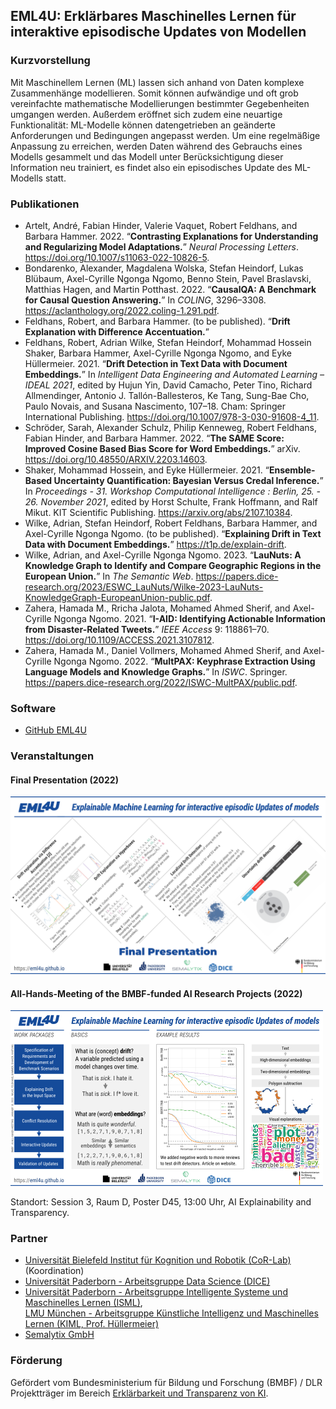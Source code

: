 ## EML4U: Erklärbares Maschinelles Lernen für interaktive episodische Updates von Modellen

### Kurzvorstellung

Mit Maschinellem Lernen (ML) lassen sich anhand von Daten komplexe Zusammenhänge modellieren. Somit können aufwändige und oft grob vereinfachte mathematische Modellierungen bestimmter Gegebenheiten umgangen werden. Außerdem eröffnet sich zudem eine neuartige Funktionalität: ML-Modelle können datengetrieben an geänderte Anforderungen und Bedingungen angepasst werden. Um eine regelmäßige Anpassung zu erreichen, werden Daten während des Gebrauchs eines Modells gesammelt und das Modell unter Berücksichtigung dieser Information neu trainiert, es findet also ein episodisches Update des ML-Modells statt.

### Publikationen

- Artelt, André, Fabian Hinder, Valerie Vaquet, Robert Feldhans, and Barbara Hammer. 2022. “**Contrasting Explanations for Understanding and Regularizing Model Adaptations.**” *Neural Processing Letters*. <https://doi.org/10.1007/s11063-022-10826-5>.
- Bondarenko, Alexander, Magdalena Wolska, Stefan Heindorf, Lukas Blübaum, Axel-Cyrille Ngonga Ngomo, Benno Stein, Pavel Braslavski, Matthias Hagen, and Martin Potthast. 2022. “**CausalQA: A Benchmark for Causal Question Answering.**” In *COLING*, 3296–3308. <https://aclanthology.org/2022.coling-1.291.pdf>.
- Feldhans, Robert, and Barbara Hammer. (to be published). “**Drift Explanation with Difference Accentuation.**”
- Feldhans, Robert, Adrian Wilke, Stefan Heindorf, Mohammad Hossein Shaker, Barbara Hammer, Axel-Cyrille Ngonga Ngomo, and Eyke Hüllermeier. 2021. “**Drift Detection in Text Data with Document Embeddings.**” In *Intelligent Data Engineering and Automated Learning – IDEAL 2021*, edited by Hujun Yin, David Camacho, Peter Tino, Richard Allmendinger, Antonio J. Tallón-Ballesteros, Ke Tang, Sung-Bae Cho, Paulo Novais, and Susana Nascimento, 107–18. Cham: Springer International Publishing. <https://doi.org/10.1007/978-3-030-91608-4_11>.
- Schröder, Sarah, Alexander Schulz, Philip Kenneweg, Robert Feldhans, Fabian Hinder, and Barbara Hammer. 2022. “**The SAME Score: Improved Cosine Based Bias Score for Word Embeddings.**” arXiv. <https://doi.org/10.48550/ARXIV.2203.14603>.
- Shaker, Mohammad Hossein, and Eyke Hüllermeier. 2021. “**Ensemble-Based Uncertainty Quantification: Bayesian Versus Credal Inference.**” In *Proceedings - 31. Workshop Computational Intelligence : Berlin, 25. - 26. November 2021*, edited by Horst Schulte, Frank Hoffmann, and Ralf Mikut. KIT Scientific Publishing. <https://arxiv.org/abs/2107.10384>.
- Wilke, Adrian, Stefan Heindorf, Robert Feldhans, Barbara Hammer, and Axel-Cyrille Ngonga Ngomo. (to be published). “**Explaining Drift in Text Data with Document Embeddings.**” <https://t1p.de/explain-drift>.
- Wilke, Adrian, and Axel-Cyrille Ngonga Ngomo. 2023. “**LauNuts: A Knowledge Graph to Identify and Compare Geographic Regions in the European Union.**” In *The Semantic Web*. <https://papers.dice-research.org/2023/ESWC_LauNuts/Wilke-2023-LauNuts-KnowledgeGraph-EuropeanUnion-public.pdf>.
- Zahera, Hamada M., Rricha Jalota, Mohamed Ahmed Sherif, and Axel-Cyrille Ngonga Ngomo. 2021. “**I-AID: Identifying Actionable Information from Disaster-Related Tweets.**” *IEEE Access* 9: 118861–70. <https://doi.org/10.1109/ACCESS.2021.3107812>.
- Zahera, Hamada M., Daniel Vollmers, Mohamed Ahmed Sherif, and Axel-Cyrille Ngonga Ngomo. 2022. “**MultPAX: Keyphrase Extraction Using Language Models and Knowledge Graphs.**” In *ISWC*. Springer. <https://papers.dice-research.org/2022/ISWC-MultPAX/public.pdf>. 

### Software

- [GitHub EML4U](https://github.com/EML4U/)

### Veranstaltungen

#### Final Presentation (2022)

[![EML4U Presentation](/assets/img/EML4U_final_presentation_preview.png)](/assets/img/EML4U_final_presentation.pdf)

#### All-Hands-Meeting of the BMBF-funded AI Research Projects (2022)

[![EML4U Poster](/assets/img/EML4U-poster-BMBF-AHM-2022-preview.png)](/assets/img/EML4U-poster-BMBF-AHM-2022.png)

Standort: Session 3, Raum D, Poster D45, 13:00 Uhr, AI Explainability and Transparency.

### Partner

- [Universität Bielefeld Institut für Kognition und Robotik (CoR-Lab)](https://www.cit-ec.de/en/tcs) (Koordination)
- [Universität Paderborn - Arbeitsgruppe Data Science (DICE)](https://dice-research.org/EML4U)
- [Universität Paderborn - Arbeitsgruppe Intelligente Systeme und Maschinelles Lernen (ISML)](https://en.cs.uni-paderborn.de/is),  
  [LMU München - Arbeitsgruppe Künstliche Intelligenz und Maschinelles Lernen (KIML, Prof. Hüllermeier)](https://www.kiml.ifi.lmu.de/)
- [Semalytix GmbH](https://www.semalytix.com/)

### Förderung

Gefördert vom Bundesministerium für Bildung und Forschung (BMBF) / DLR Projektträger im Bereich [Erklärbarkeit und Transparenz von KI](https://www.softwaresysteme.pt-dlr.de/de/ki-erkl-rbarkeit-und-transparenz.php).
